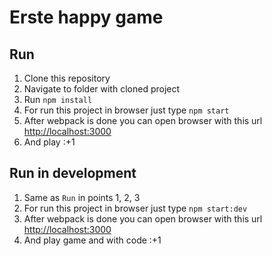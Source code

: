 # Erste happy game

## Run

1. Clone this repository
2. Navigate to folder with cloned project
3. Run `npm install`
4. For run this project in browser just type `npm start`
5. After webpack is done you can open browser with this url [http://localhost:3000](http://localhost:3000)
6. And play :+1

## Run in development

1. Same as `Run` in points 1, 2, 3
2. For run this project in browser just type `npm start:dev`
3. After webpack is done you can open browser with this url [http://localhost:3000](http://localhost:3000)
4. And play game and with code :+1
